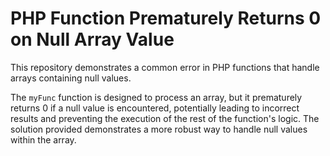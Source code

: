 # PHP Function Prematurely Returns 0 on Null Array Value

This repository demonstrates a common error in PHP functions that handle arrays containing null values.

The `myFunc` function is designed to process an array, but it prematurely returns 0 if a null value is encountered, potentially leading to incorrect results and preventing the execution of the rest of the function's logic. The solution provided demonstrates a more robust way to handle null values within the array.